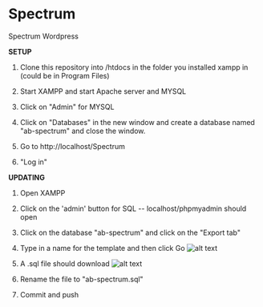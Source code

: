 # Spectrum
Spectrum Wordpress

**SETUP**

1. Clone this repository into /htdocs in the folder you installed xampp in (could be in Program Files)

2. Start XAMPP and start Apache server and MYSQL

3. Click on "Admin" for MYSQL

4. Click on "Databases" in the new window and create a database named "ab-spectrum" and close the window.

5. Go to http://localhost/Spectrum

6. "Log in"

**UPDATING**

1. Open XAMPP

2. Click on the 'admin' button for SQL -- localhost/phpmyadmin should open

3. Click on the database "ab-spectrum" and click on the "Export tab"

4. Type in a name for the template and then click Go 
![alt text](http://i.imgur.com/H6KpBwI.png "SQL Dump")
5. A .sql file should download
![alt text](http://i.imgur.com/kOw0XeQ.png "download")
6. Rename the file to "ab-spectrum.sql"

7. Commit and push





